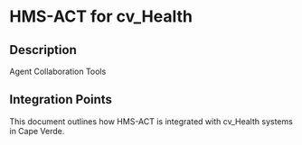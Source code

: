 # HMS-ACT for cv_Health

## Description

Agent Collaboration Tools

## Integration Points

This document outlines how HMS-ACT is integrated with cv_Health systems in Cape Verde.
